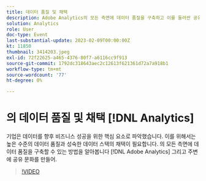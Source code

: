 ```yaml
---
title: 데이터 품질 및 채택
description: Adobe Analytics의 모든 측면에 데이터 품질을 구축하고 이를 둘러싼 공유 문화를 생성하는 방법에 대해 알아봅니다.
solution: Analytics
role: User
doc-type: Event
last-substantial-update: 2023-02-09T00:00:00Z
kt: 11850
thumbnail: 3414203.jpeg
exl-id: 72f22625-a465-4376-80f7-a6116cc9f913
source-git-commit: 1792dc318643aec2c12613f621361d72a7a918b1
workflow-type: tm+mt
source-wordcount: '77'
ht-degree: 0%

---
```


# 의 데이터 품질 및 채택 [!DNL Analytics]

기업은 데이터를 향후 비즈니스 성공을 위한 핵심 요소로 파악했습니다. 이를 위해서는 높은 수준의 데이터 품질과 성숙한 데이터 스택의 채택이 필요합니다. 의 모든 측면에 데이터 품질을 구축할 수 있는 방법을 알아봅니다 [!DNL Adobe Analytics] 그리고 주변에 공유 문화를 만들어.

>[!VIDEO](https://video.tv.adobe.com/v/3414203/?quality=12&learn=on)
